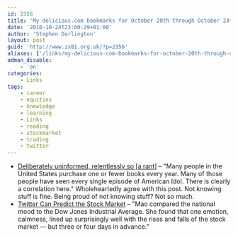```yaml
---
id: 2356
title: 'My delicious.com bookmarks for October 20th through October 24th'
date: '2010-10-24T23:00:29+01:00'
author: 'Stephen Darlington'
layout: post
guid: 'http://www.zx81.org.uk/?p=2356'
aliases: ['/links/my-delicious-com-bookmarks-for-october-20th-through-october-24th.html']
adman_disable:
    - 'on'
categories:
    - Links
tags:
    - career
    - equities
    - knowledge
    - learning
    - Links
    - reading
    - stockmarket
    - trading
    - twitter
---
```


- [Deliberately uninformed, relentlessly so \[a rant\]](http://sethgodin.typepad.com/seths_blog/2010/10/deliberately-uninformed-relentlessly-so.html?utm_source=feedburner&utm_medium=feed&utm_campaign=Feed:+typepad/sethsmainblog+(Seth's+Blog)) – "Many people in the United States purchase one or fewer books every year. Many of those people have seen every single episode of American Idol. There is clearly a correlation here." Wholeheartedly agree with this post. Not knowing stuff is fine. Being proud of not knowing stuff? Not so much.
- [Twitter Can Predict the Stock Market](http://www.wired.com/wiredscience/2010/10/twitter-crystal-ball/?utm_source=feedburner&utm_medium=feed&utm_campaign=Feed:+wired/index+(Wired:+Index+3+(Top+Stories+2))) – "Mao compared the national mood to the Dow Jones Industrial Average. She found that one emotion, calmness, lined up surprisingly well with the rises and falls of the stock market — but three or four days in advance."